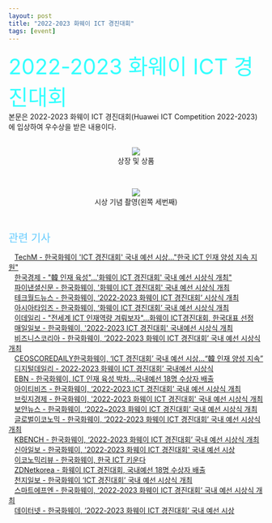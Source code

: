 ```yaml
---
layout: post
title: "2022-2023 화웨이 ICT 경진대회"
tags: [event]
---
```


<span style="font-size:3em; color:#33FFFF;">2022-2023 화웨이 ICT 경진대회</span>
<br> 
본문은 2022-2023 화웨이 ICT 경진대회(Huawei ICT Competition 2022-2023)에 입상하여 우수상을 받은 내용이다.
<br>
<br>
<div style="text-align:center;">
<figure>
<img src="https://user-images.githubusercontent.com/92027143/214890891-c708c95a-ef0a-4826-924e-9cb1368af610.jpg" >
<figcaption>
상장 및 상품
</figcaption>
</figure>
</div>
<br>
<div style="text-align:center;">
<figure>
<img src="https://user-images.githubusercontent.com/92027143/214892105-e94f7fba-7d1d-4b1e-9387-68f3f5690f75.jpg" >
<figcaption>
시상 기념 촬영(왼쪽 세번째)
</figcaption>
</figure>
</div>
<br>


<span style="font-size:1.5em; color:#66CCFF;">관련 기사</span>
<p>
<div>
   <a href="https://www.techm.kr/news/articleView.html?idxno=105095" target="_blank">TechM - 한국화웨이 'ICT 경진대회' 국내 예선 시상…"한국 ICT 인재 양성 지속 지원"</a>
<br>
   <a href="https://www.hankyung.com/it/article/202212236717i" target="_blank">한국경제 - "韓 인재 육성"…'화웨이 ICT 경진대회' 국내 예선 시상식 개최"</a>
<br>
   <a href="http://www.efnews.co.kr/news/articleView.html?idxno=100649" target="_blank">파이낸셜신문 - 한국화웨이, '화웨이 ICT 경진대회' 국내 예선 시상식 개최</a>
<br>
   <a href="https://www.epnc.co.kr/news/articleView.html?idxno=230733" target="_blank">테크월드뉴스 - 한국화웨이, ‘2022-2023 화웨이 ICT 경진대회’ 시상식 개최</a>
<br>
   <a href="https://www.asiatime.co.kr/article/20221223500244" target="_blank">아시아타임즈 - 한국화웨이, ‘화웨이 ICT 경진대회’ 국내 예선 시상식 개최</a>
<br>
   <a href="https://www.edaily.co.kr/news/read?newsId=02712566632561472&mediaCodeNo=257" target="_blank">이데일리 - "전세계 ICT 인재역량 겨뤄보자"…화웨이 ICT경진대회, 한국대표 선정</a>
<br>
   <a href="http://www.m-i.kr/news/articleView.html?idxno=974646" target="_blank">매일일보 - 한국화웨이, '2022-2023 ICT 경진대회' 국내예선 시상식 개최</a>
<br>
   <a href="http://www.businesskorea.co.kr/news/articleView.html?idxno=106576" target="_blank">비즈니스코리아 - 한국화웨이, ‘2022-2023 화웨이 ICT 경진대회’ 국내 예선 시상식 개최</a>
<br>
   <a href="https://www.ceoscoredaily.com/page/view/2022122316033768548" target="_blank">CEOSCOREDAILY한국화웨이, ‘ICT 경진대회’ 국내 예선 시상…“韓 인재 양성 지속”</a>
<br>
   <a href="https://www.ddaily.co.kr/news/article/?no=254084" target="_blank">디지털데일리 - 2022-2023 화웨이 ICT 경진대회’ 국내예선 시상식</a>
<br>
   <a href="https://www.ebn.co.kr/news/view/1560425/?sc=Naver" target="_blank">EBN - 한국화웨이, ICT 인재 육성 박차…국내예선 18명 수상자 배출</a>
<br>
   <a href="http://www.it-b.co.kr/news/articleView.html?idxno=65121" target="_blank">아이티비즈 - 한국화웨이, ‘2022-2023 ICT 경진대회’ 국내 예선 시상식 개최</a>
<br>
   <a href="https://www.viva100.com/main/view.php?key=20221223010007477" target="_blank">브릿지경제 - 한국화웨이, '2022-2023 화웨이 ICT 경진대회' 국내 예선 시상식 개최</a>
<br>
   <a href="https://www.boannews.com/media/view.asp?idx=112932&kind=" target="_blank">보안뉴스 - 한국화웨이, ‘2022~2023 화웨이 ICT 경진대회’ 국내 예선 시상식 개최</a>
<br>
   <a href="https://news.g-enews.com/ko-kr/news/article/news_all/20221223145903710406941316ce_1/article.html?md=20221223150137_U" target="_blank">글로벌이코노믹 - 한국화웨이, ‘2022-2023 화웨이 ICT 경진대회’ 국내 예선 시상식 개최</a>
<br>
   <a href="https://kbench.com/?q=node/239955" target="_blank">KBENCH - 한국화웨이, ‘2022-2023 화웨이 ICT 경진대회’ 국내 예선 시상식 개최</a>
<br>
   <a href="http://www.shinailbo.co.kr/news/articleView.html?idxno=1640582" target="_blank">신아일보 - 한국화웨이, '2022-2023 화웨이 ICT 경진대회' 국내 예선 시상</a>
<br>
   <a href="https://www.econovill.com/news/articleView.html?idxno=598634" target="_blank">이코노믹리뷰 - 한국화웨이, 한국 ICT 키운다</a>
<br>
   <a href="https://zdnet.co.kr/view/?no=20221223142149" target="_blank">ZDNetkorea - 화웨이 ICT 경진대회, 국내예선 18명 수상자 배출</a>
<br>
   <a href="https://www.newscj.com/article/20221223580304" target="_blank">천지일보 - 한국화웨이 ‘ICT 경진대회’ 국내 예선 시상식 개최</a>
<br>
   <a href="https://www.smartfn.co.kr/article/view/sfn202212230055" target="_blank">스마트에프엔 - 한국화웨이, ‘2022-2023 화웨이 ICT 경진대회’ 국내 예선 시상식 개최</a>
<br>
   <a href="http://www.datanet.co.kr/news/articleView.html?idxno=179576" target="_blank">데이터넷 - 한국화웨이, ‘2022-2023 화웨이 ICT 경진대회’ 국내 예선 시상</a>
<br>

</div>
</p>